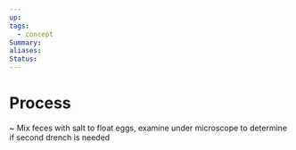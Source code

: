 ```yaml
---
up: 
tags:
  - concept
Summary: 
aliases: 
Status:
---
```

# Process
~
Mix feces with salt to float eggs, examine under microscope to determine if second drench is needed
